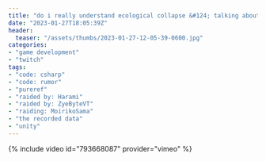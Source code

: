 ```yaml
---
title: "do i really understand ecological collapse &#124; talking about terrible heat problems"
date: "2023-01-27T18:05:39Z"
header:
  teaser: "/assets/thumbs/2023-01-27-12-05-39-0600.jpg"
categories:
- "game development"
- "twitch"
tags:
- "code: csharp"
- "code: rumor"
- "pureref"
- "raided by: Harami"
- "raided by: ZyeByteVT"
- "raiding: MoirikoSama"
- "the recorded data"
- "unity"
---
```

{% include video id="793668087" provider="vimeo" %}

